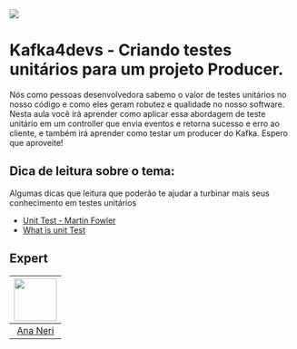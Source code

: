 <img src="https://storage.googleapis.com/golden-wind/experts-club/capa-github.svg" />

# Kafka4devs - Criando testes unitários para um projeto Producer.
Nós como pessoas desenvolvedora sabemo o valor de testes unitários no nosso código e como eles geram robutez e qualidade no nosso software.
Nesta aula você irá aprender como aplicar essa abordagem de teste unitário em um controller que envia eventos e retorna sucesso e erro ao cliente, e também irá aprender como testar um producer do Kafka.
Espero que aproveite!

## Dica de leitura sobre o tema:
Algumas dicas que leitura que poderão te ajudar a turbinar mais seus conhecimento em testes unitários

* [Unit Test - Martin Fowler](https://martinfowler.com/bliki/UnitTest.html)
* [What is unit Test](https://smartbear.com/learn/automated-testing/what-is-unit-testing/)

## Expert
| [<img src="https://avatars.githubusercontent.com/u/42419543?v=4" width="75px;"/>](https://github.com/anabneri) |
| :-: |
|[Ana Neri](https://github.com/anabneri)|
